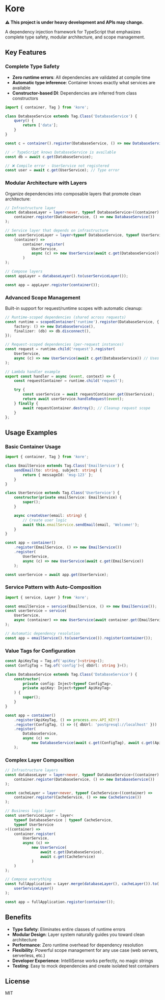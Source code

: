 # Kore

**⚠️ This project is under heavy development and APIs may change.**

A dependency injection framework for TypeScript that emphasizes complete type safety, modular architecture, and scope management.

## Key Features

### Complete Type Safety

- **Zero runtime errors**: All dependencies are validated at compile time
- **Automatic type inference**: Container knows exactly what services are available
- **Constructor-based DI**: Dependencies are inferred from class constructors

```typescript
import { container, Tag } from 'kore';

class DatabaseService extends Tag.Class('DatabaseService') {
	query() {
		return ['data'];
	}
}

const c = container().register(DatabaseService, () => new DatabaseService());

// ✅ TypeScript knows DatabaseService is available
const db = await c.get(DatabaseService);

// ❌ Compile error - UserService not registered
const user = await c.get(UserService); // Type error
```

### Modular Architecture with Layers

Organize dependencies into composable layers that promote clean architecture:

```typescript
// Infrastructure layer
const databaseLayer = layer<never, typeof DatabaseService>((container) =>
	container.register(DatabaseService, () => new DatabaseService())
);

// Service layer that depends on infrastructure
const userServiceLayer = layer<typeof DatabaseService, typeof UserService>(
	(container) =>
		container.register(
			UserService,
			async (c) => new UserService(await c.get(DatabaseService))
		)
);

// Compose layers
const appLayer = databaseLayer().to(userServiceLayer());

const app = appLayer.register(container());
```

### Advanced Scope Management

Built-in support for request/runtime scopes with automatic cleanup:

```typescript
// Runtime-scoped dependencies (shared across requests)
const runtime = scopedContainer('runtime').register(DatabaseService, {
	factory: () => new DatabaseService(),
	finalizer: (db) => db.disconnect(),
});

// Request-scoped dependencies (per-request instances)
const request = runtime.child('request').register(
	UserService,
	async (c) => new UserService(await c.get(DatabaseService)) // Uses runtime DB
);

// Lambda handler example
export const handler = async (event, context) => {
	const requestContainer = runtime.child('request');

	try {
		const userService = await requestContainer.get(UserService);
		return await userService.handleRequest(event);
	} finally {
		await requestContainer.destroy(); // Cleanup request scope
	}
};
```

## Usage Examples

### Basic Container Usage

```typescript
import { container, Tag } from 'kore';

class EmailService extends Tag.Class('EmailService') {
	sendEmail(to: string, subject: string) {
		return { messageId: 'msg-123' };
	}
}

class UserService extends Tag.Class('UserService') {
	constructor(private emailService: EmailService) {
		super();
	}

	async createUser(email: string) {
		// Create user logic
		await this.emailService.sendEmail(email, 'Welcome!');
	}
}

const app = container()
	.register(EmailService, () => new EmailService())
	.register(
		UserService,
		async (c) => new UserService(await c.get(EmailService))
	);

const userService = await app.get(UserService);
```

### Service Pattern with Auto-Composition

```typescript
import { service, Layer } from 'kore';

const emailService = service(EmailService, () => new EmailService());
const userService = service(
	UserService,
	async (container) => new UserService(await container.get(EmailService))
);

// Automatic dependency resolution
const app = emailService().to(userService()).register(container());
```

### Value Tags for Configuration

```typescript
const ApiKeyTag = Tag.of('apiKey')<string>();
const ConfigTag = Tag.of('config')<{ dbUrl: string }>();

class DatabaseService extends Tag.Class('DatabaseService') {
	constructor(
		private config: Inject<typeof ConfigTag>,
		private apiKey: Inject<typeof ApiKeyTag>
	) {
		super();
	}
}

const app = container()
	.register(ApiKeyTag, () => process.env.API_KEY!)
	.register(ConfigTag, () => ({ dbUrl: 'postgresql://localhost' }))
	.register(
		DatabaseService,
		async (c) =>
			new DatabaseService(await c.get(ConfigTag), await c.get(ApiKeyTag))
	);
```


### Complex Layer Composition

```typescript
// Infrastructure layers
const databaseLayer = layer<never, typeof DatabaseService>((container) =>
	container.register(DatabaseService, () => new DatabaseService())
);

const cacheLayer = layer<never, typeof CacheService>((container) =>
	container.register(CacheService, () => new CacheService())
);

// Business logic layer
const userServiceLayer = layer<
	typeof DatabaseService | typeof CacheService,
	typeof UserService
>((container) =>
	container.register(
		UserService,
		async (c) =>
			new UserService(
				await c.get(DatabaseService),
				await c.get(CacheService)
			)
	)
);

// Compose everything
const fullApplication = Layer.merge(databaseLayer(), cacheLayer()).to(
	userServiceLayer()
);

const app = fullApplication.register(container());
```

## Benefits

- **Type Safety**: Eliminates entire classes of runtime errors
- **Modular Design**: Layer system naturally guides you toward clean architecture
- **Performance**: Zero runtime overhead for dependency resolution
- **Flexibility**: Powerful scope management for any use case (web servers, serverless, etc.)
- **Developer Experience**: IntelliSense works perfectly, no magic strings
- **Testing**: Easy to mock dependencies and create isolated test containers

## License

MIT
